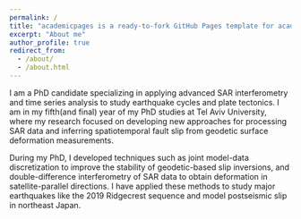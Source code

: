 ```yaml
---
permalink: /
title: "academicpages is a ready-to-fork GitHub Pages template for academic personal websites"
excerpt: "About me"
author_profile: true
redirect_from: 
  - /about/
  - /about.html
---
```


I am a PhD candidate specializing in applying advanced SAR interferometry and time series analysis to study earthquake cycles and plate tectonics. I am in my fifth(and final) year of my PhD studies at Tel Aviv University, where my research focused on developing new approaches for processing SAR data and inferring spatiotemporal fault slip from geodetic surface deformation measurements.

During my PhD, I developed techniques such as joint model-data discretization to improve the stability of geodetic-based slip inversions, and double-difference interferometry of SAR data to obtain deformation in satellite-parallel directions. I have applied these methods to study major earthquakes like the 2019 Ridgecrest sequence and model postseismic slip in northeast Japan. 
